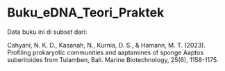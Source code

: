 # Buku_eDNA_Teori_Praktek

Data buku ini di subset dari:

Cahyani, N. K. D., Kasanah, N., Kurnia, D. S., & Hamann, M. T. (2023). Profiling prokaryotic communities and aaptamines of sponge Aaptos suberitoides from Tulamben, Bali. Marine Biotechnology, 25(6), 1158-1175.
